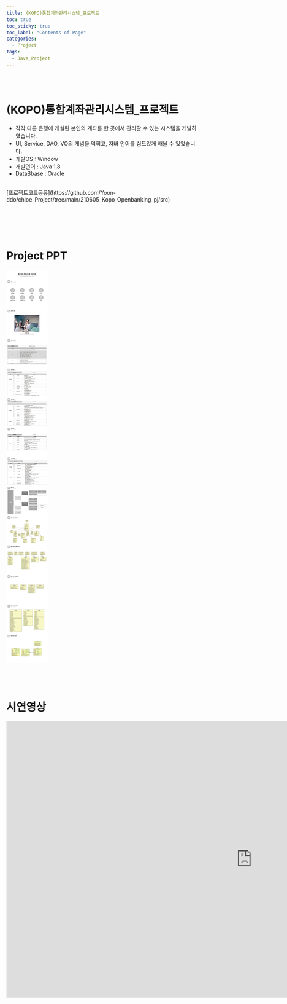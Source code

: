 ```yaml
---
title: (KOPO)통합계좌관리시스템_프로젝트
toc: true
toc_sticky: true
toc_label: "Contents of Page"
categories:
  - Project
tags:
  - Java_Project
---
```


<br><br>


# (KOPO)통합계좌관리시스템_프로젝트
* 각각 다른 은행에 개설된 본인의 계좌를 한 곳에서 관리할 수 있는 시스템을 개발하였습니다.
* UI, Service, DAO, VO의 개념을 익히고, 자바 언어를 심도있게 배울 수 있었습니다.
* 개발OS : Window
* 개발언어 : Java 1.8
* DataBbase : Oracle
<br>
[프로젝트코드공유](https://github.com/Yoon-ddo/chloe_Project/tree/main/210605_Kopo_Openbanking_pj/src)

<br><br><br><br>


# Project PPT
![Project개요](/assets/imgss/2021_06_05.png)
<br><br><br><br>


# 시연영상
<iframe width="1280" height="720" src="https://www.youtube.com/embed/h1zlpUyqKCo" frameborder="0" allow="accelerometer; autoplay; clipboard-write; encrypted-media; gyroscope; picture-in-picture" allowfullscreen></iframe>
